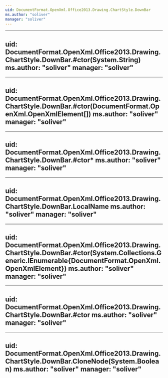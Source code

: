 ```yaml
---
uid: DocumentFormat.OpenXml.Office2013.Drawing.ChartStyle.DownBar
ms.author: "soliver"
manager: "soliver"
---
```


---
uid: DocumentFormat.OpenXml.Office2013.Drawing.ChartStyle.DownBar.#ctor(System.String)
ms.author: "soliver"
manager: "soliver"
---

---
uid: DocumentFormat.OpenXml.Office2013.Drawing.ChartStyle.DownBar.#ctor(DocumentFormat.OpenXml.OpenXmlElement[])
ms.author: "soliver"
manager: "soliver"
---

---
uid: DocumentFormat.OpenXml.Office2013.Drawing.ChartStyle.DownBar.#ctor*
ms.author: "soliver"
manager: "soliver"
---

---
uid: DocumentFormat.OpenXml.Office2013.Drawing.ChartStyle.DownBar.LocalName
ms.author: "soliver"
manager: "soliver"
---

---
uid: DocumentFormat.OpenXml.Office2013.Drawing.ChartStyle.DownBar.#ctor(System.Collections.Generic.IEnumerable{DocumentFormat.OpenXml.OpenXmlElement})
ms.author: "soliver"
manager: "soliver"
---

---
uid: DocumentFormat.OpenXml.Office2013.Drawing.ChartStyle.DownBar.#ctor
ms.author: "soliver"
manager: "soliver"
---

---
uid: DocumentFormat.OpenXml.Office2013.Drawing.ChartStyle.DownBar.CloneNode(System.Boolean)
ms.author: "soliver"
manager: "soliver"
---
